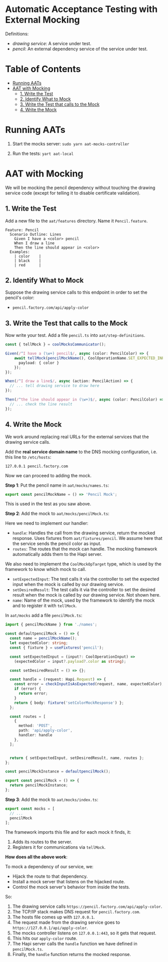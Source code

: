 Automatic Acceptance Testing with External Mocking
==================================================

Definitions:

- _drawing service_: A service under test.
- _pencil_: An external dependency service of the service under test.

# Table of Contents

<!-- toc -->

- [Running AATs](#running-aats)
- [AAT with Mocking](#aat-with-mocking)
  * [1. Write the Test](#1-write-the-test)
  * [2. Identify What to Mock](#2-identify-what-to-mock)
  * [3. Write the Test that calls to the Mock](#3-write-the-test-that-calls-to-the-mock)
  * [4. Write the Mock](#4-write-the-mock)

<!-- tocstop -->

# Running AATs

1. Start the mocks server: `sudo yarn aat-mocks-controller`

2. Run the tests: `yart aat-local`

# AAT with Mocking

We will be mocking the pencil dependency without touching the drawing service code (except for telling it to disable certificate validation).

## 1. Write the Test

Add a new file to the `aat/features` directory.  Name it `Pencil.feature`.

  ```gherkin
  Feature: Pencil
    Scenario Outline: Lines
      Given I have a <color> pencil
      When I draw a line
      Then the line should appear in <color>
    Examples:
      | color    |
      | black    |
      | red      |
  ```

## 2. Identify What to Mock

Suppose the drawing service calls to this endpoint in order to set the pencil's color:

- `pencil.factory.com/api/apply-color`

## 3. Write the Test that calls to the Mock

Now write your test.  Add a file `pencil.ts` into `aat/step-definitions`.

```typescript
const { tellMock } = coolMocksCommunicator();

Given(/^I have a (\w+) pencil$/, async (color: PencilColor) => {
    await tellMock(pencilMockName(), CoolOperationName.SET_EXPECTED_INPUT, {
      payload: { color }
    });
});

When(/^I draw a line$/, async (action: PencilAction) => {
  // ... tell drawing service to draw here
});

Then(/^the line should appear in (\w+)$/, async (color: PencilColor) => {
  // ... check the line result
});
```

## 4. Write the Mock

We work around replacing real URLs for the external services that the drawing service calls.

Add the **real service domain name** to the DNS mocking configuration, i.e. this line to `/etc/hosts`:

    127.0.0.1 pencil.factory.com

Now we can proceed to adding the mock.

**Step 1**: Put the pencil name in `aat/mocks/names.ts`:

```typescript
export const pencilMockName = () => 'Pencil Mock';
```

This is used in the test as you saw above.

**Step 2**: Add the mock to `aat/mocks/pencilMock.ts`:

Here we need to implement our handler:

- `handle`: Handles the call from the drawing service, return the mocked response.  Uses fixtures from `aat/fixtures/pencil`.  We assume here that the service sends the pencil color as input.
- `routes`: The routes that the mock can handle.  The mocking framework automatically adds them to the Hapi server.

We also need to implement the `CoolMockOpTarget` type, which is used by the framework to know which mock to call.

- `setExpectedInput`: The test calls it via the controller to set the expected input when the mock is called by our drawing service.
- `setDesiredResult`: The test calls it via the controller to set the desired result when the mock is called by our drawing service.  Not shown here.
- `name`: Name of the mock, used by the framework to identify the mock and to register it with `tellMock`.

In `aat/mocks` add a file `pencilMock.ts`:

```typescript
import { pencilMockName } from './names';

const defaultpencilMock = () => {
  const name = pencilMockName();
  let expectedColor: string;
  const { fixture } = useFixtures('pencil');

  const setExpectedInput = (input?: CoolOperationInput) =>
    (expectedColor = input?.payload?.color as string);

  const setDesiredResult = () => {};

  const handle = (request: Hapi.Request) => {
    const error = checkInputIsAsExpected(request, name, expectedColor);
    if (error) {
      return error;
    }
    return { body: fixture('setColorMockResponse') };
  };

  const routes = [
    {
      method: 'POST',
      path: 'api/apply-color',
      handler: handle
    },
  ];


  return { setExpectedInput, setDesiredResult, name, routes };
};

const pencilMockInstance = defaultpencilMock();

export const pencilMock = () => {
  return pencilMockInstance;
};
```

**Step 3**: Add the mock to `aat/mocks/index.ts`:

```typescript
export const mocks = [
  // ...
  pencilMock
];
```

The framework imports this file and for each mock it finds, it:

1. Adds its routes to the server.
2. Registers it for communications via `tellMock`.

**How does all the above work**:

To mock a dependency of our service, we:

- Hijack the route to that dependency.
- Install a mock server that listens on the hijacked route.
- Control the mock server's behavior from inside the tests.

So:

1. The drawing service calls `https://pencil.factory.com/api/apply-color`.
2. The TCP/IP stack makes DNS request for `pencil.factory.com`.
3. The hosts file comes up with `127.0.0.1`.
4. The request made from the drawing service goes to `https://127.0.0.1/api/apply-color`.
5. The mocks controller listens on `127.0.0.1:443`, so it gets that request.
6. This hits our `apply-color` route.
7. The Hapi server calls the `handle` function we have defined in `pencilMock.ts`.
8. Finally, the `handle` function returns the mocked response.


